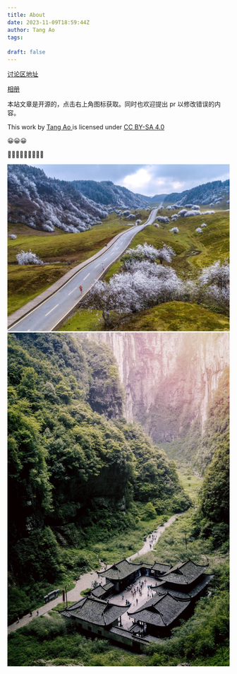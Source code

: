 ```yaml
---
title: About
date: 2023-11-09T18:59:44Z
author: Tang Ao
tags:

draft: false
---
```

[ 讨论区地址 ](https://github.com/ao-tang/content/discussions)

[ 相册 ](../gallery)

本站文章是开源的，点击右上角图标获取。同时也欢迎提出 pr 以修改错误的内容。

This work by [ Tang Ao ](https://www.tang-ao.com) is licensed under [ CC BY-SA 4.0 ](http://creativecommons.org/licenses/by-sa/4.0/?ref=chooser-v1)

😀😀😀

🤗🤠🤥🤯🤩🦀🦀🦀🦀

![1700225407208](img/1700225407208.jpg)![1700225423470](img/1700225423470.jpg)
